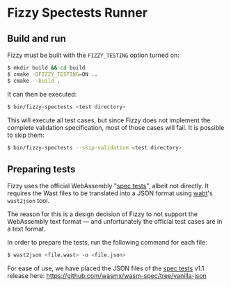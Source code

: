 # Fizzy Spectests Runner

## Build and run

Fizzy must be built with the `FIZZY_TESTING` option turned on:
```sh
$ mkdir build && cd build
$ cmake -DFIZZY_TESTING=ON ..
$ cmake --build .
```

It can then be executed:
```sh
$ bin/fizzy-spectests <test directory>
```

This will execute all test cases, but since Fizzy does not implement the complete validation specification, most of
those cases will fail. It is possible to skip them:
```sh
$ bin/fizzy-spectests --skip-validation <test directory>
```

## Preparing tests

Fizzy uses the official WebAssembly "[spec tests]", albeit not directly.
It requires the Wast files to be translated into a JSON format using [wabt]'s `wast2json` tool.

The reason for this is a design decision of Fizzy to not support the WebAssembly text format –– and unfortunately
the official test cases are in a text format.

In order to prepare the tests, run the following command for each file:
```sh
$ wast2json <file.wast> -o <file.json>
```

For ease of use, we have placed the JSON files of the [spec tests] v1.1 release here: https://github.com/wasmx/wasm-spec/tree/vanilla-json

[spec tests]: https://github.com/WebAssembly/spec/tree/master/test/core
[wabt]: https://github.com/WebAssembly/wabt
